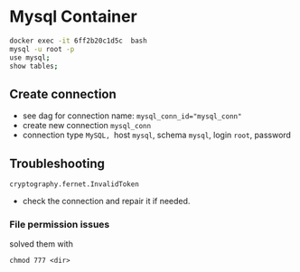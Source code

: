 # Mysql Container

```bash
docker exec -it 6ff2b20c1d5c  bash
mysql -u root -p
use mysql;
show tables;
```

## Create connection

- see dag for connection name:  `mysql_conn_id="mysql_conn"` 
- create new connection `mysql_conn`
- connection type `MySQL, `host `mysql`, schema `mysql`, login `root`, password

## Troubleshooting

```
cryptography.fernet.InvalidToken
```

- check the connection and repair it if needed.

### File permission issues

solved them with

```
chmod 777 <dir>
```